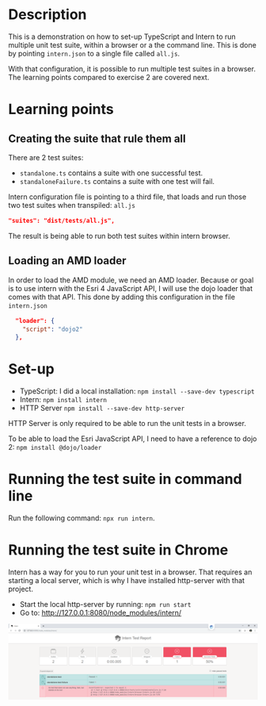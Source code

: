 # Description

This is a demonstration on how to set-up TypeScript and Intern to run multiple unit test suite, within a browser or a the command line. This is done by pointing `intern.json` to a single file called `all.js`.

With that configuration, it is possible to run multiple test suites in a browser. The learning points compared to exercise 2 are covered next.

# Learning points

## Creating the suite that rule them all

There are 2 test suites:

- `standalone.ts` contains a suite with one successful test.
- `standaloneFailure.ts` contains a suite with one test will fail.

Intern configuration file is pointing to a third file, that loads and run those two test suites when transpiled: `all.js`

```json
"suites": "dist/tests/all.js",
```

The result is being able to run both test suites within intern browser.

## Loading an AMD loader

In order to load the AMD module, we need an AMD loader. Because or goal is to use intern with the Esri 4 JavaScript API, I will use the dojo loader that comes with that API. This done by adding this configuration in the file `intern.json`

```json
  "loader": {
    "script": "dojo2"
  },
```

# Set-up

- TypeScript: I did a local installation: `npm install --save-dev typescript`
- Intern: `npm install intern`
- HTTP Server `npm install --save-dev http-server`

HTTP Server is only required to be able to run the unit tests in a browser.

To be able to load the Esri JavaScript API, I need to have a reference to dojo 2: `npm install @dojo/loader`

# Running the test suite in command line

Run the following command: `npx run intern`.

# Running the test suite in Chrome

Intern has a way for you to run your unit test in a browser. That requires an starting a local server, which is why I have installed http-server with that project.

- Start the local http-server by running: `npm run start`
- Go to: http://127.0.0.1:8080/node_modules/intern/

![Brower Report](https://github.com/fabanc/intern4-exercises/blob/master/exercise-3/screenshots/chrome.PNG?raw=true)
